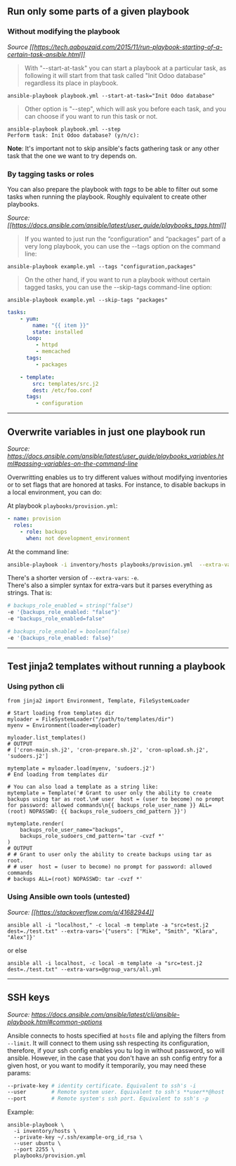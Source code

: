 ## Run only some parts of a given playbook

### Without modifying the playbook

_Source [[https://tech.aabouzaid.com/2015/11/run-playbook-starting-of-a-certain-task-ansible.html]]_

> With "--start-at-task" you can start a playbook at a particular task, as following it will start from that task called "Init Odoo database" regardless its place in playbook.

```
ansible-playbook playbook.yml --start-at-task="Init Odoo database"
```

> Other option is "--step", which will ask you before each task, and you can choose if you want to run this task or not.

```
ansible-playbook playbook.yml --step
Perform task: Init Odoo database? (y/n/c):
```
**Note**: It's important not to skip ansible's facts gathering task or any other task that the one we want to try depends on.

### By tagging tasks or roles

You can also prepare the playbook with _tags_ to be able to filter out some tasks when running the playbook. Roughly equivalent to create other playbooks.

_Source: [[https://docs.ansible.com/ansible/latest/user_guide/playbooks_tags.html]]_

> If you wanted to just run the “configuration” and “packages” part of a very long playbook, you can use the --tags option on the command line:

`ansible-playbook example.yml --tags "configuration,packages"`

> On the other hand, if you want to run a playbook without certain tagged tasks, you can use the --skip-tags command-line option:

`ansible-playbook example.yml --skip-tags "packages"`

```yaml
tasks:
    - yum:
        name: "{{ item }}"
        state: installed
      loop:
         - httpd
         - memcached
      tags:
         - packages

    - template:
        src: templates/src.j2
        dest: /etc/foo.conf
      tags:
         - configuration
```
---

## Overwrite variables in just one playbook run

_Source: https://docs.ansible.com/ansible/latest/user_guide/playbooks_variables.html#passing-variables-on-the-command-line_

Overwritting enables us to try different values without modifying inventories or to set flags that are honored at tasks. For instance, to disable backups in a local environment, you can do:

At playbook `playbooks/provision.yml`:
```yaml
- name: provision
  roles:
    - role: backups
      when: not development_environment
```
At the command line:
```bash
ansible-playbook -i inventory/hosts playbooks/provision.yml  --extra-vars='{"backups_role_enabled": false}'
```
There's a shorter version of `--extra-vars`: `-e`.  
There's also a simpler syntax for extra-vars but it parses everything as strings. That is:
```sh
# backups_role_enabled = string("false")
-e '{backups_role_enabled: "false"}'
-e "backups_role_enabled=false"

# backups_role_enabled = boolean(false)
-e '{backups_role_enabled: false}'
```


---

## Test jinja2 templates without running a playbook

### Using python cli
```python3
from jinja2 import Environment, Template, FileSystemLoader

# Start loading from templates dir
myloader = FileSystemLoader("/path/to/templates/dir")
myenv = Environment(loader=myloader)

myloader.list_templates()
# OUTPUT
# ['cron-main.sh.j2', 'cron-prepare.sh.j2', 'cron-upload.sh.j2', 'sudoers.j2']

mytemplate = myloader.load(myenv, 'sudoers.j2')
# End loading from templates dir

# You can also load a template as a string like:
mytemplate = Template('# Grant to user only the ability to create backups using tar as root.\n# user  host = (user to become) no prompt for password: allowed commands\n{{ backups_role_user_name }} ALL=(root) NOPASSWD: {{ backups_role_sudoers_cmd_pattern }}')

mytemplate.render(
    backups_role_user_name="backups",
    backups_role_sudoers_cmd_pattern='tar -cvzf *'
)
# OUTPUT
# # Grant to user only the ability to create backups using tar as root.
# # user  host = (user to become) no prompt for password: allowed commands
# backups ALL=(root) NOPASSWD: tar -cvzf *'
```

### Using Ansible own tools (untested)
_Source: [[https://stackoverflow.com/a/41682944]]_

`ansible all -i "localhost," -c local -m template -a "src=test.j2 dest=./test.txt" --extra-vars='{"users": ["Mike", "Smith", "Klara", "Alex"]}'`

or else

`ansible all -i localhost, -c local -m template -a "src=test.j2 dest=./test.txt" --extra-vars=@group_vars/all.yml`

---

## SSH keys

_Source: https://docs.ansible.com/ansible/latest/cli/ansible-playbook.html#common-options_

Ansible connects to hosts specified at `hosts` file and aplying the filters from `--limit`. It will connect to them using ssh respecting its configuration, therefore, if your ssh config enables you tu log in without password, so will ansible. However, in the case that you don't have an ssh config entry for a given host, or you want to modify it temporarily, you may need these params:
```sh
--private-key # identity certificate. Equivalent to ssh's -i
--user        # Remote system user. Equivalent to ssh's **user**@host
--port        # Remote system's ssh port. Equivalent to ssh's -p
```
Example:
```
ansible-playbook \
  -i inventory/hosts \
  --private-key ~/.ssh/example-org_id_rsa \
  --user ubuntu \
  --port 2255 \
  playbooks/provision.yml
```